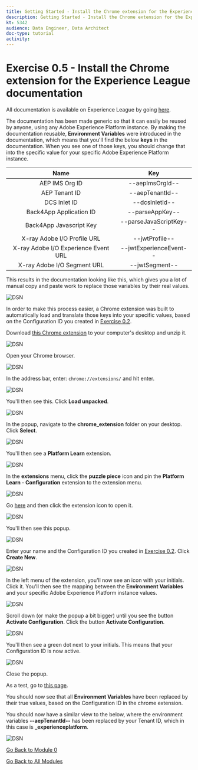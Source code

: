 ```yaml
---
title: Getting Started - Install the Chrome extension for the Experience League documentation
description: Getting Started - Install the Chrome extension for the Experience League documentation
kt: 5342
audience: Data Engineer, Data Architect
doc-type: tutorial
activity: 
---
```


# Exercise 0.5 - Install the Chrome extension for the Experience League documentation

All documentation is available on Experience League by going [here](https://docs.adobe.com/content/help/en/platform-learn/comprehensive-technical-tutorial/overview.html).

The documentation has been made generic so that it can easily be reused by anyone, using any Adobe Experience Platform instance. 
By making the documentation reusable, **Environment Variables** were introduced in the documentation, which means that you'll find the below **keys** in the documentation. When you see one of those keys, you should change that into the specific value for your specific Adobe Experience Platform instance.

| Name     | Key | 
|:-------------:| :---------------:|
| AEP IMS Org ID         | --aepImsOrgId-- |
| AEP Tenant ID         | --aepTenantId-- |
| DCS Inlet ID         | --dcsInletId-- | 
| Back4App Application ID        | --parseAppKey-- | 
| Back4App Javascript Key       | --parseJavaScriptKey-- | 
| X-ray Adobe I/O Profile URL       | --jwtProfile-- | 
| X-ray Adobe I/O Experience Event URL       | --jwtExperienceEvent-- | 
| X-ray Adobe I/O Segment URL       | --jwtSegment-- | 

This results in the documentation looking like this, which gives you a lot of manual copy and paste work to replace those variables by their real values.

![DSN](./images/mod7.png)

In order to make this process easier, a Chrome extension was built to automatically load and translate those keys into your specific values, based on the Configuration ID you created in [Exercise 0.2](./ex2.md).

Download [this Chrome extension](./assets/chrome_extension.zip) to your computer's desktop and unzip it.

![DSN](./images/unzip.png)

Open your Chrome browser.

![DSN](./images/c1.png)

In the address bar, enter: `chrome://extensions/` and hit enter.

![DSN](./images/c2.png)

You'll then see this. Click **Load unpacked**.

![DSN](./images/c3.png)

In the popup, navigate to the **chrome_extension** folder on your desktop. Click **Select**.

![DSN](./images/c4.png)

You'll then see a **Platform Learn** extension.

![DSN](./images/c5.png)

In the **extensions** menu, click the **puzzle piece** icon and pin the **Platform Learn - Configuration** extension to the extension menu.

![DSN](./images/c6.png)

Go [here](https://docs.adobe.com/content/help/en/platform-learn/comprehensive-technical-tutorial/overview.html) and then click the extension icon to open it.

![DSN](./images/tuthome.png)

You'll then see this popup.

![DSN](./images/c7.png)

Enter your name and the Configuration ID you created in [Exercise 0.2](./ex2.md). Click **Create New**.

![DSN](./images/c8.png)

In the left menu of the extension, you'll now see an icon with your initials. Click it. You'll then see the mapping between the **Environment Variables** and your specific Adobe Experience Platform instance values.

![DSN](./images/c9.png)

Scroll down (or make the popup a bit bigger) until you see the button **Activate Configuration**. Click the button **Activate Configuration**.

![DSN](./images/c10.png)

You'll then see a green dot next to your initials. This means that your Configuration ID is now active.

![DSN](./images/c11.png)

Close the popup.

As a test, go to [this page](https://docs.adobe.com/content/help/en/platform-learn/comprehensive-technical-tutorial/module7/ex3.html).

You should now see that all **Environment Variables** have been replaced by their true values, based on the Configuration ID in the chrome extension.

You should now have a similar view to the below, where the environment variables **--aepTenantId--** has been replaced by your Tenant ID, which in this case is **_experienceplatform**. 

![DSN](./images/c12.png)

[Go Back to Module 0](./getting-started.md)

[Go Back to All Modules](./../../overview.md)